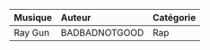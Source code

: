 
| Musique | Auteur        | Catégorie |
| :------ | :------------ | --------- |
| Ray Gun | BADBADNOTGOOD | Rap       |
